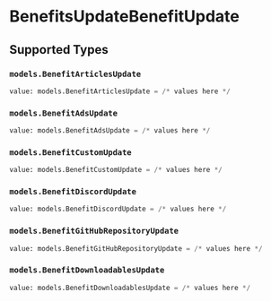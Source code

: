 # BenefitsUpdateBenefitUpdate


## Supported Types

### `models.BenefitArticlesUpdate`

```python
value: models.BenefitArticlesUpdate = /* values here */
```

### `models.BenefitAdsUpdate`

```python
value: models.BenefitAdsUpdate = /* values here */
```

### `models.BenefitCustomUpdate`

```python
value: models.BenefitCustomUpdate = /* values here */
```

### `models.BenefitDiscordUpdate`

```python
value: models.BenefitDiscordUpdate = /* values here */
```

### `models.BenefitGitHubRepositoryUpdate`

```python
value: models.BenefitGitHubRepositoryUpdate = /* values here */
```

### `models.BenefitDownloadablesUpdate`

```python
value: models.BenefitDownloadablesUpdate = /* values here */
```

